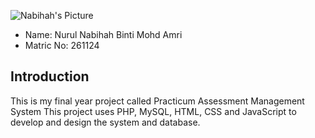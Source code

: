 ![Nabihah's Picture](https://github.com/STIW3054-A201/groupproject-porhope/blob/master/images/nabihah%20image.jpg)
- Name: Nurul Nabihah Binti Mohd Amri
- Matric No: 261124


## Introduction
This is my final year project called Practicum Assessment Management System
This project uses PHP, MySQL, HTML, CSS and JavaScript to develop and design the system and database. 


